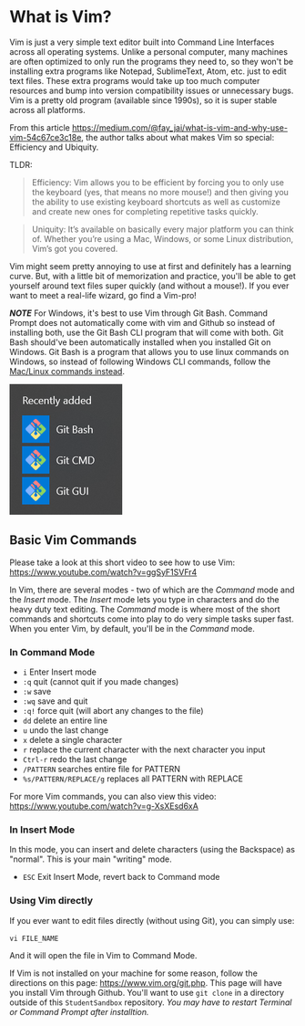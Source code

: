 # What is Vim?

Vim is just a very simple text editor built into Command Line Interfaces across all operating systems. Unlike a personal computer, many machines are often optimized to only run the programs they need to, so they won't be installing extra programs like Notepad, SublimeText, Atom, etc. just to edit text files. These extra programs would take up too much computer resources and bump into version compatibility issues or unnecessary bugs. Vim is a pretty old program (available since 1990s), so it is super stable across all platforms.

From this article <https://medium.com/@fay_jai/what-is-vim-and-why-use-vim-54c67ce3c18e>, the author talks about what makes Vim so special: Efficiency and Ubiquity.

TLDR:
> Efficiency: Vim allows you to be efficient by forcing you to only use the keyboard (yes, that means no more mouse!) and then giving you the ability to use existing keyboard shortcuts as well as customize and create new ones for completing repetitive tasks quickly.

> Uniquity: It’s available on basically every major platform you can think of. Whether you’re using a Mac, Windows, or some Linux distribution, Vim’s got you covered.

Vim might seem pretty annoying to use at first and definitely has a learning curve. But, with a little bit of memorization and practice, you'll be able to get yourself around text files super quickly (and without a mouse!). If you ever want to meet a real-life wizard, go find a Vim-pro!

***NOTE*** For Windows, it's best to use Vim through Git Bash. Command Prompt does not automatically come with vim and Github so instead of installing both, use the Git Bash CLI program that will come with both. Git Bash should've been automatically installed when you installed Git on Windows. Git Bash is a program that allows you to use linux commands on Windows, so instead of following Windows CLI commands, follow the [Mac/Linux commands instead](./04_intro_cli.md).

![SCREENSHOT_GIT_BASH](images/screenshot_git_bash.png)

## Basic Vim Commands

Please take a look at this short video to see how to use Vim: <https://www.youtube.com/watch?v=ggSyF1SVFr4>

In Vim, there are several modes - two of which are the *Command* mode and the *Insert* mode. The *Insert* mode lets you type in characters and do the heavy duty text editing. The *Command* mode is where most of the short commands and shortcuts come into play to do very simple tasks super fast. When you enter Vim, by default, you'll be in the *Command* mode.

### In Command Mode

- `i` Enter Insert mode
- `:q` quit (cannot quit if you made changes)
- `:w` save
- `:wq` save and quit
- `:q!` force quit (will abort any changes to the file)
- `dd` delete an entire line
- `u` undo the last change
- `x` delete a single character
- `r` replace the current character with the next character you input
- `Ctrl-r` redo the last change
- `/PATTERN` searches entire file for PATTERN
- `%s/PATTERN/REPLACE/g` replaces all PATTERN with REPLACE

For more Vim commands, you can also view this video: <https://www.youtube.com/watch?v=g-XsXEsd6xA>

### In Insert Mode

In this mode, you can insert and delete characters (using the Backspace) as "normal". This is your main "writing" mode.

- `ESC` Exit Insert Mode, revert back to Command mode

### Using Vim directly

If you ever want to edit files directly (without using Git), you can simply use:

```unix
vi FILE_NAME
```

And it will open the file in Vim to Command Mode.

If Vim is not installed on your machine for some reason, follow the directions on this page: <https://www.vim.org/git.php>. This page will have you install Vim through Github. You'll want to use `git clone` in a directory outside of this `StudentSandbox` repository. *You may have to restart Terminal or Command Prompt after installtion.*
